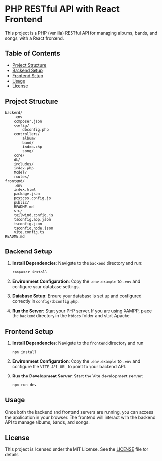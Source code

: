 # PHP RESTful API with React Frontend

This project is a PHP (vanilla) RESTful API for managing albums, bands, and songs, with a React frontend.

## Table of Contents

- [Project Structure](#project-structure)
- [Backend Setup](#backend-setup)
- [Frontend Setup](#frontend-setup)
- [Usage](#usage)
- [License](#license)

## Project Structure

```
backend/
    .env
    composer.json
    config/
        dbconfig.php
    controllers/
        album/
        band/
        index.php
        song/
    core/
    db/
    includes/
    index.php
    Model/
    routes/
frontend/
    .env
    index.html
    package.json
    postcss.config.js
    public/
    README.md
    src/
    tailwind.config.js
    tsconfig.app.json
    tsconfig.json
    tsconfig.node.json
    vite.config.ts
README.md
```

## Backend Setup

1. **Install Dependencies**: Navigate to the `backend` directory and run:
    ```sh
    composer install
    ```

2. **Environment Configuration**: Copy the `.env.example` to `.env` and configure your database settings.

3. **Database Setup**: Ensure your database is set up and configured correctly in `config/dbconfig.php`.

4. **Run the Server**: Start your PHP server. If you are using XAMPP, place the `backend` directory in the `htdocs` folder and start Apache.

## Frontend Setup

1. **Install Dependencies**: Navigate to the `frontend` directory and run:
    ```sh
    npm install
    ```

2. **Environment Configuration**: Copy the `.env.example` to `.env` and configure the `VITE_API_URL` to point to your backend API.

3. **Run the Development Server**: Start the Vite development server:
    ```sh
    npm run dev
    ```

## Usage

Once both the backend and frontend servers are running, you can access the application in your browser. The frontend will interact with the backend API to manage albums, bands, and songs.


## License

This project is licensed under the MIT License. See the [LICENSE](LICENSE) file for details.